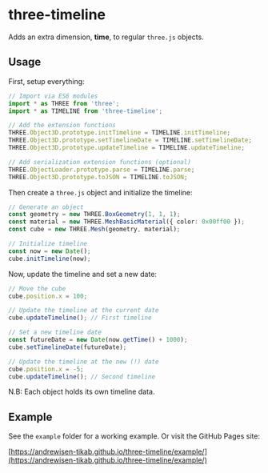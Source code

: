 # three-timeline

Adds an extra dimension, **time**, to regular `three.js` objects.

## Usage

First, setup everything:

```ts
// Import via ES6 modules
import * as THREE from 'three';
import * as TIMELINE from 'three-timeline';

// Add the extension functions
THREE.Object3D.prototype.initTimeline = TIMELINE.initTimeline;
THREE.Object3D.prototype.setTimelineDate = TIMELINE.setTimelineDate;
THREE.Object3D.prototype.updateTimeline = TIMELINE.updateTimeline;

// Add serialization extension functions (optional)
THREE.ObjectLoader.prototype.parse = TIMELINE.parse;
THREE.Object3D.prototype.toJSON = TIMELINE.toJSON;
```

Then create a `three.js` object and initialize the timeline:

```ts
// Generate an object
const geometry = new THREE.BoxGeometry(1, 1, 1);
const material = new THREE.MeshBasicMaterial({ color: 0x00ff00 });
const cube = new THREE.Mesh(geometry, material);

// Initialize timeline
const now = new Date();
cube.initTimeline(now);
```

Now, update the timeline and set a new date:

```ts
// Move the cube
cube.position.x = 100;

// Update the timeline at the current date
cube.updateTimeline(); // First timeline

// Set a new timeline date
const futureDate = new Date(now.getTime() + 1000);
cube.setTimelineDate(futureDate);

// Update the timeline at the new (!) date
cube.position.x = -5;
cube.updateTimeline(); // Second timeline
```

N.B: Each object holds its own timeline data.

## Example

See the `example` folder for a working example.
Or visit the GitHub Pages site:

[https://andrewisen-tikab.github.io/three-timeline/example/](https://andrewisen-tikab.github.io/three-timeline/example/)
